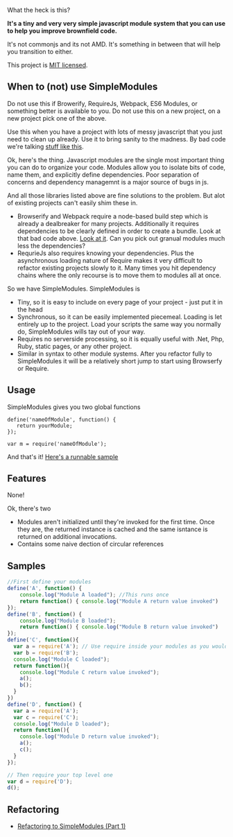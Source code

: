 What the heck is this?

**It's a tiny and very very simple javascript module system that you can use to help you improve brownfield code.**

It's not commonjs and its not AMD. It's something in between that will help you transition to either.

This project is [MIT licensed](http://opensource.org/licenses/MIT).

## When to (not) use SimpleModules

Do not use this if Browerify, RequireJs, Webpack, ES6 Modules, or something better is available to you. Do not use this on a new project, on a new project pick one of the above.

Use this when you have a project with lots of messy javascript that you just need to clean up already. Use it to bring sanity to the madness. By bad code we're talking [stuff like this](https://gist.github.com/togakangaroo/a6d527ab1225736e2fc7).

Ok, here's the thing. Javascript modules are the single most important thing you can do to organize your code. Modules allow you to isolate bits of code, name them, and explicitly define dependencies. Poor separation of concerns and dependency managemnt is a major source of bugs in js.

And all those libraries listed above are fine solutions to the problem. But alot of existing projects can't easily shim these in. 
  * Browserify and Webpack require a node-based build step which is already a dealbreaker for many projects. Additionally it requires dependencies to be clearly defined in order to create a bundle. Look at that bad code above. [Look at it](https://gist.github.com/togakangaroo/a6d527ab1225736e2fc7). Can you pick out granual modules much less the dependencies?
  * RequrieJs also requires knowing your dependencies. Plus the asynchronous loading nature of Require makes it very difficult to refactor existing projects slowly to it. Many times you hit dependency chains where the only recourse is to move them to modules all at once.

So we have SimpleModules. SimpleModules is

* Tiny, so it is easy to include on every page of your project - just put it in the head
* Synchronous, so it can be easily implemented piecemeal. Loading is let entirely up to the project. Load your scripts the same way you normally do, SimpleModules wills tay out of your way.
* Requires no serverside processing, so it is equally useful with .Net, Php, Ruby, static pages, or any other project.
* Similar in syntax to other module systems. After you refactor fully to SimpleModules it will be a relatively short jump to start using Browserfy or Require.

## Usage

SimpleModules gives you two global functions

    define('nameOfModule', function() {
       return yourModule;
    });
    
    var m = require('nameOfModule');
    
And that's it! [Here's a runnable sample](http://jsbin.com/tiriz/watch?js,console)

## Features

None! 

Ok, there's two
  * Modules aren't initialized until they're invoked for the first time. Once they are, the returned instance is cached and the same isntance is returned on additional invocations.
  * Contains some naive dection of circular references

## Samples

```javascript
//First define your modules
define('A', function() {
	console.log("Module A loaded"); //This runs once
	return function() { console.log("Module A return value invoked")	}  //Return the module that you want
});
define('B', function() {
	console.log("Module B loaded");
	return function() { console.log("Module B return value invoked")	}  
});
define('C', function(){
  var a = require('A'); // Use require inside your modules as you would with commonjs
  var b = require('B');
  console.log("Module C loaded");
  return function(){
	console.log("Module C return value invoked");
	a();
	b();
  }
})
define('D', function() {
  var a = require('A');
  var c = require('C');
  console.log("Module D loaded");
  return function(){
	console.log("Module D return value invoked");
	a();
    c();
  }
});

// Then require your top level one
var d = require('D');
d();
```

## Refactoring

* [Refactoring to SimpleModules (Part 1)](http://togakangaroo.github.io/2014/10/31/use-simple-modules-1.html)
